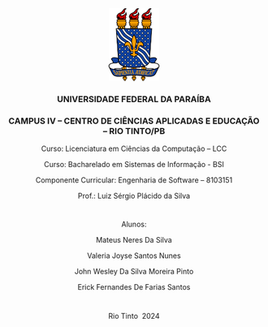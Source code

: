 <div align="center">
  <img src="ufpb_logo.png" alt="Alt Text" width="100"/>

### UNIVERSIDADE FEDERAL DA PARAÍBA

### CAMPUS IV – CENTRO DE CIÊNCIAS APLICADAS E EDUCAÇÃO – RIO TINTO/PB

Curso: Licenciatura em Ciências da Computação – LCC

Curso: Bacharelado em Sistemas de Informação - BSI

Componente Curricular: Engenharia de Software – 8103151

Prof.: Luiz Sérgio Plácido da Silva
#
Alunos:

Mateus Neres Da Silva

Valeria Joyse Santos Nunes

John Wesley Da Silva Moreira Pinto

Erick Fernandes De Farias Santos

#

Rio Tinto
 2024

</div>

#
